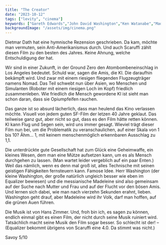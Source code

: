 ```yaml
---
title: "The Creator"
date: "2023-10-12"
tags: ["levity", "cinema"]
keywords: ["Gareth Edwards","John David Washington","Ken Watanabe","Madeleine Yuna Voyles","Scaruffi","Dietmar Dath", "Hans Zimmer"]
backgroundImage: "/assets/img/cinema.png"
---
```

Dietmar Dath hat eine hymnische Rezension geschrieben. Da kam, möchte man vermuten, sein Anti-Amerikanismus durch. Und auch Scaruffi zählt diesen Film zu den besten des Jahres. Keine Ahnung, welche Entschuldigung der hat.

Wir sind in einer Zukunft, in der Ground Zero den Atombombeneinschlag in Los Angeles bedeutet. Schuld war, sagen die Amis, die KI. Die daraufhin bekämpft wird. Und zwar mit einem riesigen fliegenden Flugzeugträger namens Nomad. Das Teil schwebt nun über Asien, wo Menschen und Simulanten (Roboter mit einem riesigen Loch im Kopf) friedlich zusammenleben. Wie friedlich die Mensch gewordene KI ist sieht man schon daran, dass sie Opiumpfeifen rauchen.

Das ganze ist so absurd lächerlich, dass man heulend das Kino verlassen möchte. Visuell von jedem guten SF-Film der letzen 40 Jahre geklaut. Das teilweise ganz gut, aber nicht so gut, dass es den Film hätte retten können. KI kann Flug und Segen sein, wird uns immer gesagt. Wieviel trägt dieser Film nun bei, um die Problematik zu veranschaulichen, auf einer Skala von 1 bis 10? Ähm... 1, mit keinem menschenmöglich erkennbaren Ausschlag zu 1,1.

Die unterdrückte gute Gesellschaft hat zum Glück eine Geheimwaffe, ein kleines Wesen, dem man eine Mütze aufsetzen kann, um es als Mensch durchgehen zu lassen. (Man wartet leider vergeblich auf ein paar Enten.) Weil das nämlich, wenn es denn mal groß ist, alles Technische mit seinen geistigen Fähigkeiten fernsteuern kann. Famose Idee. Herr Washington (der kleine Washington, der große natürlich ungleich besser wie eben im Equalizer bewiesen) und die messianische Madeleine sind also gemeinsam auf der Suche nach Mutter und Frau und auf der Flucht vor den bösen Amis. Und lernen sich dabei, wie man nach vierzehn Sekunden erahnt, lieben. Washington geht drauf, aber Madeleine wird ihr Volk, darf man hoffen, auf die grünen Auen führen. 

Die Musik ist von Hans Zimmer. Und, froh bin ich, es sagen zu können, endlich einmal gibt es einen Film, der nicht durch seine Musik ruiniert wird. Tatsächlich macht seine Musik den Film sogar besser. So schlecht ist der! – (Equalizer bekommt übrigens von Scaruffi eine 4.0. Da stimmt was nicht.) 

Savoy 5/10